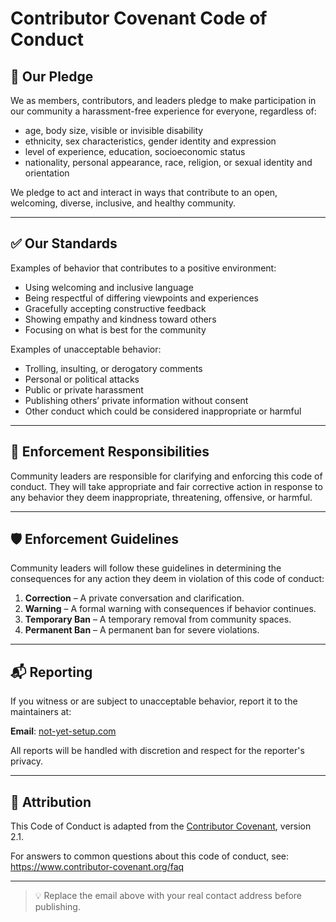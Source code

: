 # Contributor Covenant Code of Conduct

## 👥 Our Pledge

We as members, contributors, and leaders pledge to make participation in our community a harassment-free experience for everyone, regardless of:

- age, body size, visible or invisible disability
- ethnicity, sex characteristics, gender identity and expression
- level of experience, education, socioeconomic status
- nationality, personal appearance, race, religion, or sexual identity and orientation

We pledge to act and interact in ways that contribute to an open, welcoming, diverse, inclusive, and healthy community.

---

## ✅ Our Standards

Examples of behavior that contributes to a positive environment:

- Using welcoming and inclusive language
- Being respectful of differing viewpoints and experiences
- Gracefully accepting constructive feedback
- Showing empathy and kindness toward others
- Focusing on what is best for the community

Examples of unacceptable behavior:

- Trolling, insulting, or derogatory comments
- Personal or political attacks
- Public or private harassment
- Publishing others’ private information without consent
- Other conduct which could be considered inappropriate or harmful

---

## 📣 Enforcement Responsibilities

Community leaders are responsible for clarifying and enforcing this code of conduct. They will take appropriate and fair corrective action in response to any behavior they deem inappropriate, threatening, offensive, or harmful.

---

## 🛡 Enforcement Guidelines

Community leaders will follow these guidelines in determining the consequences for any action they deem in violation of this code of conduct:

1. **Correction** – A private conversation and clarification.
2. **Warning** – A formal warning with consequences if behavior continues.
3. **Temporary Ban** – A temporary removal from community spaces.
4. **Permanent Ban** – A permanent ban for severe violations.

---

## 📬 Reporting

If you witness or are subject to unacceptable behavior, report it to the maintainers at:

**Email**: [not-yet-setup.com](mailto:not-yet-setup.com)

All reports will be handled with discretion and respect for the reporter's privacy.

---

## 📝 Attribution

This Code of Conduct is adapted from the [Contributor Covenant](https://www.contributor-covenant.org), version 2.1.

For answers to common questions about this code of conduct, see:  
https://www.contributor-covenant.org/faq

---

> 💡 Replace the email above with your real contact address before publishing.
